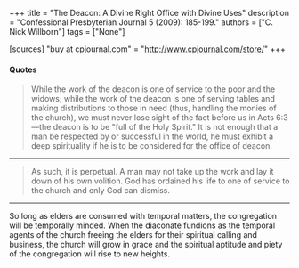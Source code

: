 +++
title = "The Deacon: A Divine Right Office with Divine Uses"
description = "Confessional Presbyterian Journal 5 (2009): 185-199."
authors = ["C. Nick Willborn"]
tags = ["None"]

[sources]
"buy at cpjournal.com" = "http://www.cpjournal.com/store/"
+++

#### Quotes

> While the work of the deacon is one of service to the poor and the widows; while the work of the deacon is one of serving tables and making distributions to those in need (thus, handling the monies of the church), we must never lose sight of the fact before us in Acts 6:3—the deacon is to be "full of the Holy Spirit." It is not enough that a man be respected by or successful in the world, he must exhibit a deep spirituality if he is to be considered for the office of deacon.
>
------

> As such, it is perpetual. A man may not take up the work and lay it down of his own volition. God has ordained his life to one of service to the church and only God can dismiss.
>
------
So long as elders are consumed with temporal matters, the congregation will
be temporally minded. When the diaconate fundions as the temporal agents of the church freeing the elders for their spiritual calling and business, the church will grow in grace and the spiritual aptitude and piety of the congregation will rise to new heights.

